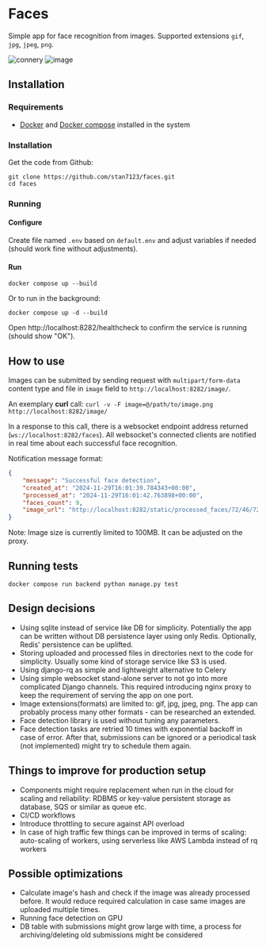 # Faces
Simple app for face recognition from images.
Supported extensions `gif`, `jpg`, `jpeg`, `png`.

![connery](https://github.com/user-attachments/assets/10e2093d-2874-4480-91ff-887bc55495f5) ![image](https://github.com/user-attachments/assets/1a86feaf-2f87-46b3-a278-6f578754e32f)

## Installation

### Requirements
- [Docker](https://docs.docker.com/engine/install/) and [Docker compose](https://docs.docker.com/compose/install/) installed in the system

### Installation

Get the code from Github:
```
git clone https://github.com/stan7123/faces.git
cd faces
```

### Running

#### Configure
Create file named `.env` based on `default.env` and adjust variables if needed (should work fine without adjustments).

#### Run
```
docker compose up --build
```
Or to run in the background:
```
docker compose up -d --build
```

Open http://localhost:8282/healthcheck to confirm the service is running (should show "OK"). 

## How to use

Images can be submitted by sending request with `multipart/form-data` content type and file in `image` field to `http://localhost:8282/image/`.

An exemplary **curl** call: `curl -v -F image=@/path/to/image.png http://localhost:8282/image/`

In a response to this call, there is a websocket endpoint address returned (`ws://localhost:8282/faces`). All websocket's connected clients are notified in real time about each successful face recognition.

Notification message format: 
```json
{
    "message": "Successful face detection", 
    "created_at": "2024-11-29T16:01:39.784343+00:00", 
    "processed_at": "2024-11-29T16:01:42.763898+00:00", 
    "faces_count": 9, 
    "image_url": "http://localhost:8282/static/processed_faces/72/46/7246f927-94a4-4225-9a56-b52bab894ad0.jpg"
}
```

Note: Image size is currently limited to 100MB. It can be adjusted on the proxy. 

## Running tests

```
docker compose run backend python manage.py test
```


## Design decisions
- Using sqlite instead of service like DB for simplicity. Potentially the app can be written without DB persistence layer using only Redis. Optionally, Redis' persistence can be uplifted.
- Storing uploaded and processed files in directories next to the code for simplicity. Usually some kind of storage service like S3 is used.
- Using django-rq as simple and lightweight alternative to Celery
- Using simple websocket stand-alone server to not go into more complicated Django channels. This required introducing nginx proxy to keep the requirement of serving the app on one port.
- Image extensions(formats) are limited to: gif, jpg, jpeg, png. The app can probably process many other formats - can be researched an extended.
- Face detection library is used without tuning any parameters.
- Face detection tasks are retried 10 times with exponential backoff in case of error. After that, submissions can be ignored or a periodical task (not implemented) might try to schedule them again.  

## Things to improve for production setup
- Components might require replacement when run in the cloud for scaling and reliability: RDBMS or key-value persistent storage as database, SQS or similar as queue etc.
- CI/CD workflows
- Introduce throttling to secure against API overload
- In case of high traffic few things can be improved in terms of scaling: auto-scaling of workers, using serverless like AWS Lambda instead of rq workers

## Possible optimizations
- Calculate image's hash and check if the image was already processed before. It would reduce required calculation in case same images are uploaded multiple times.
- Running face detection on GPU
- DB table with submissions might grow large with time, a process for archiving/deleting old submissions might be considered
